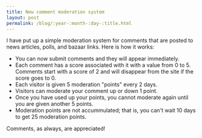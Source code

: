 ```yaml
---
title: New comment moderation system
layout: post
permalink: /blog/:year-:month-:day-:title.html
---
```


<P>I have put up a simple moderation system for comments that are posted to news articles, polls, and bazaar links. Here is how it works:<UL><LI>You can now submit comments and they will appear immediately.<LI>Each comment has a score associated with it with a value from 0 to 5. Comments start with a score of 2 and will disappear from the site if the score goes to 0.<LI>Each visitor is given 5 moderation "points" every 2 days.<LI>Visitors can moderate your comment up or down 1 point.<LI>Once you have used up your points, you cannot moderate again until you are given another 5 points.<LI>Moderation points are not accummulated; that is, you can't wait 10 days to get 25 moderation points.</UL><P>Comments, as always, are appreciated!

